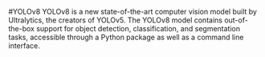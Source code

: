 #YOLOv8
 YOLOv8 is a new state-of-the-art computer vision model built by Ultralytics, the creators of YOLOv5. The YOLOv8 model contains out-of-the-box support for object detection, classification, and segmentation tasks, accessible through a Python package as well as a command line interface.
